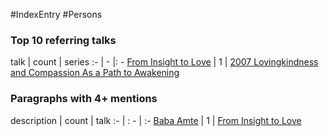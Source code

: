 #IndexEntry #Persons

### Top 10 referring talks
talk | count | series
:- | - |: -
<a data-href="From Insight to Love" href="From+Insight+to+Love" class="internal-link">From Insight to Love</a> | 1 | <a data-href="2007 Lovingkindness and Compassion As a Path to Awakening" href="2007+Lovingkindness+and+Compassion+As+a+Path+to+Awakening" class="internal-link">2007 Lovingkindness and Compassion As a Path to Awakening</a>

### Paragraphs with 4+ mentions
description | count | talk
:- | : - | :-
<a aria-label-position="top" aria-label="From Insight to Love > Baba Amte" data-href="From Insight to Love#Baba Amte" href="From+Insight+to+Love#Baba+Amte" class="internal-link">Baba Amte</a> | 1 | <a data-href="From Insight to Love" href="From+Insight+to+Love" class="internal-link">From Insight to Love</a>

